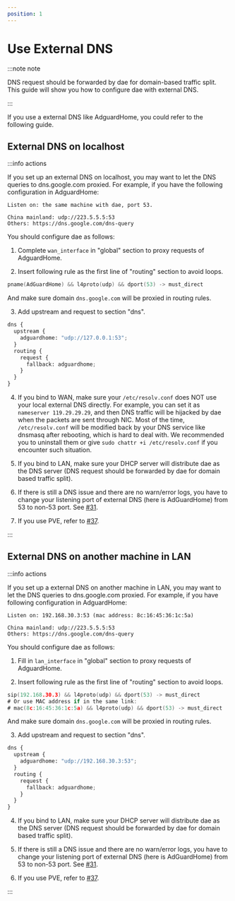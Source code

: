 ```yaml
---
position: 1
---
```


# Use External DNS

:::note note

DNS request should be forwarded by dae for domain-based traffic split. This guide will show you how to configure dae with external DNS.

:::

If you use a external DNS like AdguardHome, you could refer to the following guide.

## External DNS on localhost

:::info actions

If you set up an external DNS on localhost, you may want to let the DNS queries to dns.google.com proxied. For example, if you have the following configuration in AdguardHome:

```console
Listen on: the same machine with dae, port 53.

China mainland: udp://223.5.5.5:53
Others: https://dns.google.com/dns-query
```

You should configure dae as follows:

1. Complete `wan_interface` in "global" section to proxy requests of AdguardHome.

2. Insert following rule as the first line of "routing" section to avoid loops.

```go
pname(AdGuardHome) && l4proto(udp) && dport(53) -> must_direct
```

And make sure domain `dns.google.com` will be proxied in routing rules.

3. Add upstream and request to section "dns".

```python title="config.dae"
dns {
  upstream {
    adguardhome: "udp://127.0.0.1:53";
  }
  routing {
    request {
      fallback: adguardhome;
    }
  }
}
```

4. If you bind to WAN, make sure your `/etc/resolv.conf` does NOT use your local external DNS directly. For example, you can set it as `nameserver 119.29.29.29`, and then DNS traffic will be hijacked by dae when the packets are sent through NIC. Most of the time, `/etc/resolv.conf` will be modified back by your DNS service like dnsmasq after rebooting, which is hard to deal with. We recommended you to uninstall them or give `sudo chattr +i /etc/resolv.conf` if you encounter such situation.

5. If you bind to LAN, make sure your DHCP server will distribute dae as the DNS server (DNS request should be forwarded by dae for domain based traffic split).

6. If there is still a DNS issue and there are no warn/error logs, you have to change your listening port of external DNS (here is AdGuardHome) from 53 to non-53 port. See [#31](https://github.com/daeuniverse/dae/issues/31#issuecomment-1467358364).

7. If you use PVE, refer to [#37](https://github.com/daeuniverse/dae/discussions/37).

:::

## External DNS on another machine in LAN

:::info actions

If you set up a external DNS on another machine in LAN, you may want to let the DNS queries to dns.google.com proxied. For example, if you have following configuration in AdguardHome:

```
Listen on: 192.168.30.3:53 (mac address: 8c:16:45:36:1c:5a)

China mainland: udp://223.5.5.5:53
Others: https://dns.google.com/dns-query
```

You should configure dae as follows:

1. Fill in `lan_interface` in "global" section to proxy requests of AdguardHome.

2. Insert following rule as the first line of "routing" section to avoid loops.

```go
sip(192.168.30.3) && l4proto(udp) && dport(53) -> must_direct
# Or use MAC address if in the same link:
# mac(8c:16:45:36:1c:5a) && l4proto(udp) && dport(53) -> must_direct
```

And make sure domain `dns.google.com` will be proxied in routing rules.

3. Add upstream and request to section "dns".

```python title="config.dae"
dns {
  upstream {
    adguardhome: "udp://192.168.30.3:53";
  }
  routing {
    request {
      fallback: adguardhome;
    }
  }
}
```

4. If you bind to LAN, make sure your DHCP server will distribute dae as the DNS server (DNS request should be forwarded by dae for domain based traffic split).

5. If there is still a DNS issue and there are no warn/error logs, you have to change your listening port of external DNS (here is AdGuardHome) from 53 to non-53 port. See [#31](https://github.com/daeuniverse/dae/issues/31#issuecomment-1467358364).

6. If you use PVE, refer to [#37](https://github.com/daeuniverse/dae/discussions/37).

:::
